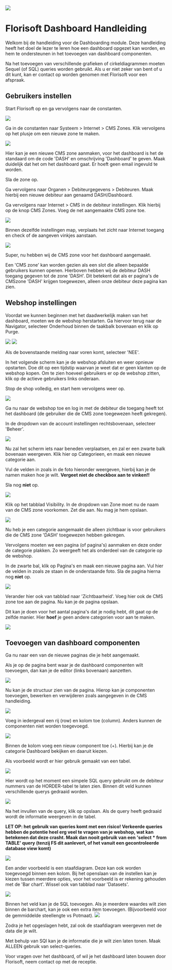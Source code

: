 <img src="../../fslogo.png"/>

# Florisoft Dashboard Handleiding

Welkom bij de handleiding voor de Dashboarding module. Deze handleiding heeft het doel de lezer te leren hoe een dashboard opgezet kan worden, en hem te ondersteunen in het toevoegen van dashboard componenten. 

Na het toevoegen van verschillende grafieken of cirkeldiagrammen moeten Sequel (of SQL) queries worden gebruikt. Als u er niet zeker van bent of u dit kunt, kan er contact op worden genomen met Florisoft voor een afspraak.

## Gebruikers instellen
Start Florisoft op en ga vervolgens naar de constanten.

<img src='.Dashboard Handleiding/media/image2.png'/>

Ga in de constanten naar Systeem > Internet > CMS Zones. Klik vervolgens op het plusje om een nieuwe zone te maken. 

<img src='.Dashboard Handleiding/media/image3.png'/>

Hier kan je een nieuwe CMS zone aanmaken, voor het dashboard is het de standaard om de code 'DASH' en omschrijving 'Dashboard' te geven. Maak duidelijk dat het om het dashboard gaat. Er hoeft geen email ingevuld te worden.

Sla de zone op.

Ga vervolgens naar Organen > Debiteurgegevens > Debiteuren. Maak hierbij een nieuwe debiteur aan genaamd DASH/Dashboard.

Ga vervolgens naar Internet > CMS in de debiteur instellingen. Klik hierbij op de knop CMS Zones. Voeg de net aangemaakte CMS zone toe.

<img src='.Dashboard Handleiding/media/image4.png'/>

Binnen dezelfde instellingen map, verplaats het zicht naar Internet toegang en check of de aangeven vinkjes aanstaan.

<img src='.Dashboard Handleiding/media/image5.png'/>

Super, nu hebben wij de CMS zone voor het dashboard aangemaakt.

Een 'CMS zone' kan worden gezien als een slot die alleen bepaalde gebruikers kunnen openen. Hierboven hebben wij de debiteur DASH toegang gegeven tot de zone 'DASH'. Dit betekent dat als er pagina's de CMSzone 'DASH' krijgen toegewezen, alleen onze debiteur deze pagina kan zien.

## Webshop instellingen
Voordat we kunnen beginnen met het daadwerkelijk maken van het dashboard, moeten we de webshop herstarten. Ga hiervoor terug naar de Navigator, selecteer Onderhoud binnen de taakbalk bovenaan en klik op Purge.

<img src='.Dashboard Handleiding/media/image6.png'/>

<img src='.Dashboard Handleiding/media/image7.png'/>

Als de bovenstaande melding naar voren komt, selecteer 'NEE'.

In het volgende scherm kan je de webshop afsluiten en weer opnieuw opstarten. Doe dit op een tijdstip waarvan je weet dat er geen klanten op de webshop kopen. Om te zien hoeveel gebruikers er op de webshop zitten, klik op de actieve gebruikers links onderaan.

Stop de shop volledig, en start hem vervolgens weer op.

<img src='.Dashboard Handleiding/media/image8.png'/>

Ga nu naar de webshop toe en log in met de debiteur die toegang heeft tot het dashboard (de gebruiker die de CMS zone toegewezen heeft gekregen).

In de dropdown van de account instellingen rechtsbovenaan, selecteer 'Beheer'.

<img src='.Dashboard Handleiding/media/image10.png'/>

Nu zal het scherm iets naar beneden verplaatsen, en zal er een zwarte balk bovenaan weergeven. Klik hier op Categorieen, en maak een nieuwe categorie aan.

Vul de velden in zoals in de foto hieronder weergeven, hierbij kan je de namen maken hoe je wilt. **Vergeet niet de checkbox aan te vinken!!**

Sla nog **niet** op.

<img src='.Dashboard Handleiding/media/image11.png'/>

Klik op het tabblad Visibility. In de dropdown van Zone moet nu de naam van de CMS zone voorkomen. Zet die aan.
Nu mag je hem opslaan.

<img src='.Dashboard Handleiding/media/image12.png'/>

Nu heb je een categorie aangemaakt die alleen zichtbaar is voor gebruikers die de CMS zone 'DASH' toegewezen hebben gekregen.

Vervolgens moeten we een pagina (of pagina's) aanmaken en deze onder de categorie plakken. Zo weergeeft het als onderdeel van de categorie op de webshop.

In de zwarte bal, klik op Pagina's en maak een nieuwe pagina aan. Vul hier de velden in zoals ze staan in de onderstaande foto. Sla de pagina hierna nog **niet** op.

<img src='.Dashboard Handleiding/media/image13.png'/>

Verander hier ook van tabblad naar 'Zichtbaarheid'. Voeg hier ook de CMS zone toe aan de pagina.
Nu kan je de pagina opslaan.

Dit kan je doen voor het aantal pagina's dat je nodig hebt, dit gaat op de zelfde manier. Hier **hoef** je geen andere categorien voor aan te maken.

<img src='.Dashboard Handleiding/media/image14.png'/>

## Toevoegen van dashboard componenten
Ga nu naar een van de nieuwe paginas die je hebt aangemaakt.

Als je op de pagina bent waar je de dashboard componenten wilt toevoegen, dan kan je de editor (links bovenaan) aanzetten.

<img src='.Dashboard Handleiding/media/image26.png'/>

Nu kan je de structuur zien van de pagina. Hierop kan je componenten toevoegen, bewerken en verwijderen zoals aangegeven in de CMS handleiding.

<img src='.Dashboard Handleiding/media/image18.png'/>

Voeg in iedergeval een rij (row) en kolom toe (column). Anders kunnen de componenten niet worden toegevoegd.



<img src='.Dashboard Handleiding/media/image19.png'/>

Binnen de kolom voeg een nieuw component toe (+). Hierbij kan je de categorie Dashboard bekijken en daaruit kiezen.

Als voorbeeld wordt er hier gebruik gemaakt van een tabel.

<img src='.Dashboard Handleiding/media/image21.png'/>

Hier wordt op het moment een simpele SQL query gebruikt om de debiteur nummers van de HORDER-tabel te laten zien. Binnen dit veld kunnen verschillende querys gedraaid worden.

<img src='.Dashboard Handleiding/media/image22.png'/>

Na het invullen van de query, klik op opslaan. Als de query heeft gedraaid wordt de informatie weergeven in de tabel.

**LET OP: het gebruik van queries komt met een risico! Verkeerde queries hebben de potentie heel erg veel te vragen van je webshop, wat kan betekenen dat deze crasht. Maak dan nooit gebruik van een 'select * from TABLE' query (tenzij FS dit aanlevert, of het vanuit een gecontroleerde database view komt)**

<img src='.Dashboard Handleiding/media/image23.png'/>

Een ander voorbeeld is een staafdiagram. Deze kan ook worden toegevoegd binnen een kolom.
Bij het openslaan van de instellen kan je kiezen tussen meerdere opties, voor het voorbeeld is er rekening gehouden met de 'Bar chart'.
Wissel ook van tabblad naar 'Datasets'.

<img src='.Dashboard Handleiding/media/image24.png'/>

Binnen het veld kan je de SQL toevoegen. Als je meerdere waardes wilt zien binnen de barchart, kan je ook een extra item toevoegen. (Bijvoorbeeld voor de gemmiddelde steellengte vs Potmaat).
<img src='.Dashboard Handleiding/media/image25.png'/>

Zodra je het opgeslagen hebt, zal ook de staafdiagram weergeven met de data die je wilt.

Met behulp van SQl kan je de informatie die je wilt zien laten tonen. Maak ALLEEN gebruik van select-queries.

Voor vragen over het dashboard, of wil je het dashboard laten bouwen door Florisoft, neem contact op met de receptie.
